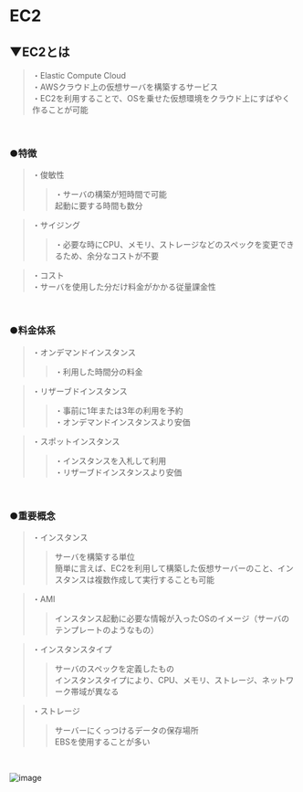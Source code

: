 # EC2

## ▼EC2とは
>・Elastic Compute Cloud<br>
>・AWSクラウド上の仮想サーバを構築するサービス<br>
>・EC2を利用することで、OSを乗せた仮想環境をクラウド上にすばやく作ることが可能<br>
<br>

### ●特徴
>・俊敏性<br>
>>・サーバの構築が短時間で可能<br>
>>起動に要する時間も数分<br>

>・サイジング<br>
>>・必要な時にCPU、メモリ、ストレージなどのスペックを変更できるため、余分なコストが不要<br>

>・コスト<br>
>・サーバを使用した分だけ料金がかかる従量課金性<br>
<br>

### ●料金体系
>・オンデマンドインスタンス<br>
>>・利用した時間分の料金<br>

>・リザーブドインスタンス<br>
>>・事前に1年または3年の利用を予約<br>
>>・オンデマンドインスタンスより安価<br>

>・スポットインスタンス<br>
>>・インスタンスを入札して利用<br>
>>・リザーブドインスタンスより安価<br>
<br>

### ●重要概念
>・インスタンス<br>
>>サーバを構築する単位<br>
>>簡単に言えば、EC2を利用して構築した仮想サーバーのこと、インスタンスは複数作成して実行することも可能<br>

>・AMI<br>
>>インスタンス起動に必要な情報が入ったOSのイメージ（サーバのテンプレートのようなもの）<br>

>・インスタンスタイプ<br>
>>サーバのスペックを定義したもの<br>
>>インスタンスタイプにより、CPU、メモリ、ストレージ、ネットワーク帯域が異なる<br>

>・ストレージ<br>
>>サーバーにくっつけるデータの保存場所<br>
>>EBSを使用することが多い<br>
<br>


![image](https://github.com/user-attachments/assets/9e3f568d-3b9e-42ac-a9ee-866546e61a14)<br>
